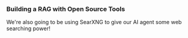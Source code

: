 ### Building a RAG with Open Source Tools

We're also going to be using SearXNG to give our AI agent some web searching power!
